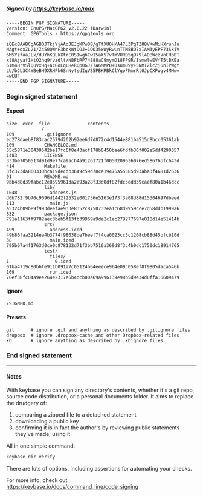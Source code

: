 ##### Signed by https://keybase.io/max
```
-----BEGIN PGP SIGNATURE-----
Version: GnuPG/MacGPG2 v2.0.22 (Darwin)
Comment: GPGTools - https://gpgtools.org

iQEcBAABCgAGBQJTkjYjAAoJEJgKPw0B/gTfXU0H/A47L3PgTZ88VKwMiHXrunJu
NAgt+oxZL21/Z450QWnF3bckWtDOJ+1QO35xWyRwLnTTM5BD7xIAM3yEPF73SkiV
6M5YzfaaJLx/dUYhKQLkXtrE0S1wgbCw15aX57vTmVURD5q979l4DBWczVnCHp0T
xl8Ajyaf1HtO2hq9fvzdlt/NBFbRP74888aC9mymD18FP9R/IsmwlwEVfT5tBKEa
6Im4HrVSlQuVxHq+acGoLqLHeRQp0GJ/7A6MMPQ+Osum09y+5NMIZlcZj6nIPWgt
LU/bCL3C4YBeBH9XRHFk6SnNytsdIqVS5PBKRBkClYgoPKmrRt0JpCXPwgv4MHw=
=wCUF
-----END PGP SIGNATURE-----

```

<!-- END SIGNATURES -->

### Begin signed statement 

#### Expect

```
size  exec  file              contents                                                        
            ./                                                                                
109           .gitignore      ec278daeb8f83cac2579d262b92ee6d7d872c4d1544e881ba515d8bcc05361ab
109           CHANGELOG.md    55c5871e30439542be17fc6f8e43acf178b6450bae6fdfb36f002e5dd4290357
1483          LICENSE         333be7050513d91d9e77ca9acb4a91261721f0050209636076ed58676bfc643d
414           Makefile        3fc373da860330bca19decdb3649c59d78ce19476a55585d93aba3f4681d2636
91            README.md       9bb4d8d39fabc12e85959613a2e93a28f33d0df82fdc5edd39caef80a1b46dcc
              lib/                                                                            
1048            address.js    d6b782f9b70c9096d1442f2532e001736e5163e173f3a08d88d15304697dbeed
113             main.js       a5324b09b89f993deefae933e8352c8750732ea1c68d9959cce7d58ddb1999a6
832           package.json    791a1163ff9782aec3beb5f13fb39969a9de2c1ec279277697e018d14e51414b
              src/                                                                            
499             address.iced  49b86faa3214ea4b3774f98038de7beef7f4ca0023cc5c1208cb88d45bfcb10d
38              main.iced     795b67a4f1763d0ce0c878132d71f3bb7516a369d8f3c4b0dc1750dc18914765
              test/                                                                           
                files/                                                                        
1                 0.iced      01ba4719c80b6fe911b091a7c05124b64eeece964e09c058ef8f9805daca546b
169             run.iced      70ef38fc04a9ee264e2317e5b4dcb00a69a996139e98b5d9e34d0ffa16609479
```

#### Ignore

```
/SIGNED.md
```

#### Presets

```
git      # ignore .git and anything as described by .gitignore files
dropbox  # ignore .dropbox-cache and other Dropbox-related files    
kb       # ignore anything as described by .kbignore files          
```

<!-- summarize version = 0.0.9 -->

### End signed statement

<hr>

#### Notes

With keybase you can sign any directory's contents, whether it's a git repo,
source code distribution, or a personal documents folder. It aims to replace the drudgery of:

  1. comparing a zipped file to a detached statement
  2. downloading a public key
  3. confirming it is in fact the author's by reviewing public statements they've made, using it

All in one simple command:

```bash
keybase dir verify
```

There are lots of options, including assertions for automating your checks.

For more info, check out https://keybase.io/docs/command_line/code_signing